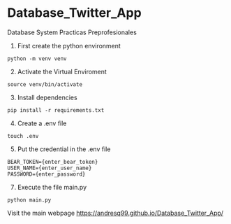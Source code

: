 # Database_Twitter_App
Database System Practicas Preprofesionales

1. First create the python environment
```
python -m venv venv
```
2. Activate the Virtual Enviroment
```
source venv/bin/activate
```
3. Install dependencies
```
pip install -r requirements.txt
```
4. Create a .env file
```
touch .env
```
5. Put the credential in the .env file
```
BEAR_TOKEN={enter_bear_token}
USER_NAME={enter_user_name}
PASSWORD={enter_password}
```
7. Execute the file main.py
```
python main.py
```
Visit the main webpage 
https://andresq99.github.io/Database_Twitter_App/
